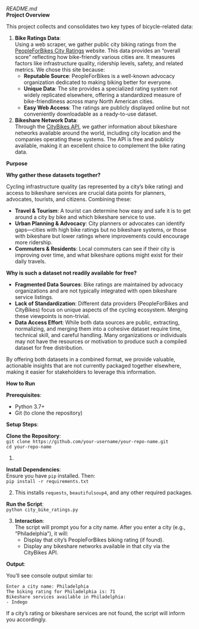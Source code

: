 *README.md*  
**Project Overview**

This project collects and consolidates two key types of bicycle-related data:

1. **Bike Ratings Data**:  
   Using a web scraper, we gather public city biking ratings from the [PeopleForBikes City Ratings](https://cityratings.peopleforbikes.org/ratings) website. This data provides an “overall score” reflecting how bike-friendly various cities are. It measures factors like infrastructure quality, ridership levels, safety, and related metrics. We chose this site because:  
   * **Reputable Source**: PeopleForBikes is a well-known advocacy organization dedicated to making biking better for everyone.  
   * **Unique Data**: The site provides a specialized rating system not widely replicated elsewhere, offering a standardized measure of bike-friendliness across many North American cities.  
   * **Easy Web Access**: The ratings are publicly displayed online but not conveniently downloadable as a ready-to-use dataset.  
2. **Bikeshare Network Data**:  
   Through the [CityBikes API](http://api.citybik.es/v2/), we gather information about bikeshare networks available around the world, including city location and the companies operating these systems. The API is free and publicly available, making it an excellent choice to complement the bike rating data.

**Purpose**

**Why gather these datasets together?**

Cycling infrastructure quality (as represented by a city’s bike rating) and access to bikeshare services are crucial data points for planners, advocates, tourists, and citizens. Combining these:

* **Travel & Tourism**: A tourist can determine how easy and safe it is to get around a city by bike and which bikeshare service to use.  
* **Urban Planning & Advocacy**: City planners or advocates can identify gaps—cities with high bike ratings but no bikeshare systems, or those with bikeshare but lower ratings where improvements could encourage more ridership.  
* **Commuters & Residents**: Local commuters can see if their city is improving over time, and what bikeshare options might exist for their daily travels.

**Why is such a dataset not readily available for free?**

* **Fragmented Data Sources**: Bike ratings are maintained by advocacy organizations and are not typically integrated with open bikeshare service listings.  
* **Lack of Standardization**: Different data providers (PeopleForBikes and CityBikes) focus on unique aspects of the cycling ecosystem. Merging these viewpoints is non-trivial.  
* **Data Access Effort**: While both data sources are public, extracting, normalizing, and merging them into a cohesive dataset require time, technical skill, and careful handling. Many organizations or individuals may not have the resources or motivation to produce such a compiled dataset for free distribution.

By offering both datasets in a combined format, we provide valuable, actionable insights that are not currently packaged together elsewhere, making it easier for stakeholders to leverage this information.

**How to Run**

**Prerequisites**:

* Python 3.7+  
* Git (to clone the repository)

**Setup Steps**:

**Clone the Repository**:  
`git clone https://github.com/your-username/your-repo-name.git`  
`cd your-repo-name`

1. 

**Install Dependencies**:  
Ensure you have `pip` installed. Then:  
`pip install -r requirements.txt`

2. This installs `requests`, `beautifulsoup4`, and any other required packages.

**Run the Script**:  
`python city_bike_ratings.py`

3. **Interaction**:  
   The script will prompt you for a city name. After you enter a city (e.g., “Philadelphia”), it will:  
   * Display that city’s PeopleForBikes biking rating (if found).  
   * Display any bikeshare networks available in that city via the CityBikes API.

**Output**:

You’ll see console output similar to:

`Enter a city name: Philadelphia`  
`The biking rating for Philadelphia is: 71`  
`Bikeshare services available in Philadelphia:`  
`- Indego`

If a city’s rating or bikeshare services are not found, the script will inform you accordingly.

